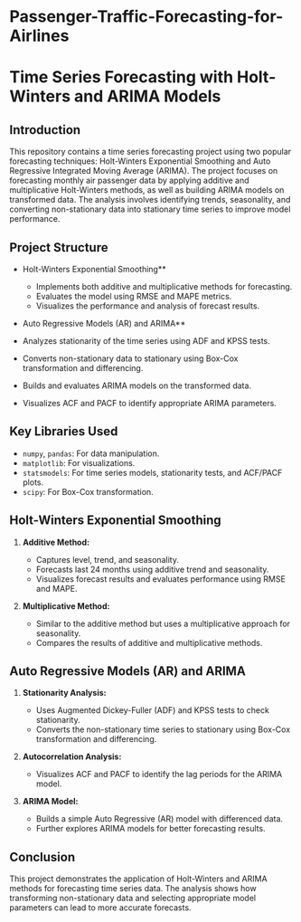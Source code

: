 # Passenger-Traffic-Forecasting-for-Airlines

# Time Series Forecasting with Holt-Winters and ARIMA Models

## Introduction
This repository contains a time series forecasting project using two popular forecasting techniques: Holt-Winters Exponential Smoothing and Auto Regressive Integrated Moving Average (ARIMA). The project focuses on forecasting monthly air passenger data by applying additive and multiplicative Holt-Winters methods, as well as building ARIMA models on transformed data. The analysis involves identifying trends, seasonality, and converting non-stationary data into stationary time series to improve model performance.

## Project Structure
- Holt-Winters Exponential Smoothing**
  - Implements both additive and multiplicative methods for forecasting.
  - Evaluates the model using RMSE and MAPE metrics.
  - Visualizes the performance and analysis of forecast results.

-  Auto Regressive Models (AR) and ARIMA**
  - Analyzes stationarity of the time series using ADF and KPSS tests.
  - Converts non-stationary data to stationary using Box-Cox transformation and differencing.
  - Builds and evaluates ARIMA models on the transformed data.
  - Visualizes ACF and PACF to identify appropriate ARIMA parameters.

## Key Libraries Used
- `numpy`, `pandas`: For data manipulation.
- `matplotlib`: For visualizations.
- `statsmodels`: For time series models, stationarity tests, and ACF/PACF plots.
- `scipy`: For Box-Cox transformation.

## Holt-Winters Exponential Smoothing
1. **Additive Method:**
   - Captures level, trend, and seasonality.
   - Forecasts last 24 months using additive trend and seasonality.
   - Visualizes forecast results and evaluates performance using RMSE and MAPE.

2. **Multiplicative Method:**
   - Similar to the additive method but uses a multiplicative approach for seasonality.
   - Compares the results of additive and multiplicative methods.

## Auto Regressive Models (AR) and ARIMA
1. **Stationarity Analysis:**
   - Uses Augmented Dickey-Fuller (ADF) and KPSS tests to check stationarity.
   - Converts the non-stationary time series to stationary using Box-Cox transformation and differencing.

2. **Autocorrelation Analysis:**
   - Visualizes ACF and PACF to identify the lag periods for the ARIMA model.

3. **ARIMA Model:**
   - Builds a simple Auto Regressive (AR) model with differenced data.
   - Further explores ARIMA models for better forecasting results.

## Conclusion
This project demonstrates the application of Holt-Winters and ARIMA methods for forecasting time series data. The analysis shows how transforming non-stationary data and selecting appropriate model parameters can lead to more accurate forecasts.

